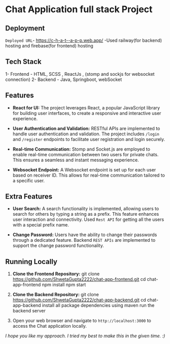 # Chat Application full stack Project

## Deployment
`Deployed URL`- https://c-h-a-t--a-p-p.web.app/
-Used railway(for backend) hosting and firebase(for frontend) hosting

## Tech Stack
1- Frontend - HTML, SCSS , ReactJs , (stomp and sockjs for websocket connection)
2- Backend - Java, Springboot, webSocket

## Features

- **React for UI:** The project leverages React, a popular JavaScript library for building user interfaces, to create a responsive and interactive user experience.

- **User Authentication and Validation:** RESTful APIs are implemented to handle user authentication and validation. The project includes `/login` and `/register` endpoints to facilitate user registration and login securely.

- **Real-time Communication:** Stomp and Socket.js are employed to enable real-time communication between two users for private chats. This ensures a seamless and instant messaging experience.

- **Websocket Endpoint:** A Websocket endpoint is set up for each user based on receiver ID. This allows for real-time communication tailored to a specific user.


## Extra Features

- **User Search:** A search functionality is implemented, allowing users to search for others by typing a string as a prefix. This feature enhances user interaction and connectivity. Used `Rest API` for getting all the users with a special prefix name.  

- **Change Password:** Users have the ability to change their passwords through a dedicated feature. Backend `REST APIs` are implemented to support the change password functionality.


## Running Locally

1. **Clone the Frontend Repository:**
   git clone https://github.com/ShwetaGupta2222/chat-app-frontend.git
   cd chat-app-frontend
   npm install
   npm start

2. **Clone the Backend Repository:**
   git clone https://github.com/ShwetaGupta2222/chat-app-backend.git
   cd chat-app-backend
   install all package dependencies using maven
   run the backend server
   
3.  Open your web browser and navigate to `http://localhost:3000` to access the Chat application locally.


*I hope you like my approach. I tried my best to make this in the given time. :)*
